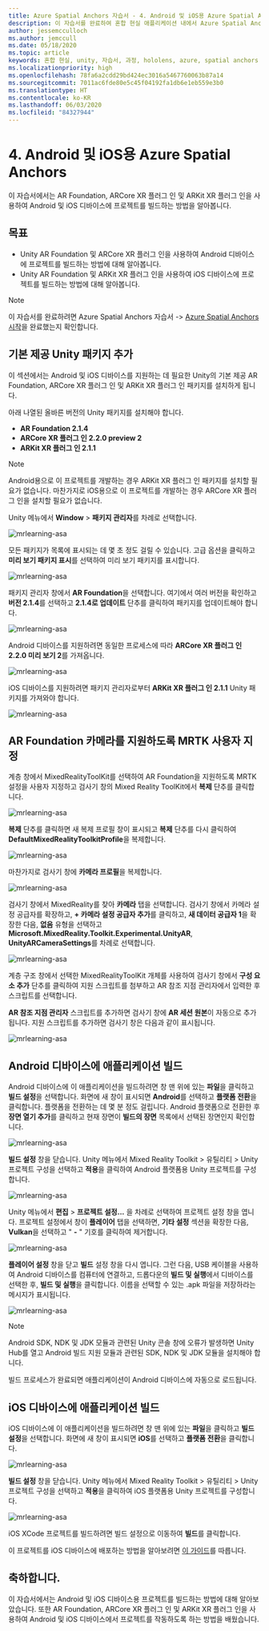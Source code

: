 ```yaml
---
title: Azure Spatial Anchors 자습서 - 4. Android 및 iOS용 Azure Spatial Anchors
description: 이 자습서를 완료하여 혼합 현실 애플리케이션 내에서 Azure Spatial Anchors를 구현하는 방법을 알아봅니다.
author: jessemcculloch
ms.author: jemccull
ms.date: 05/18/2020
ms.topic: article
keywords: 혼합 현실, unity, 자습서, 과정, hololens, azure, spatial anchors
ms.localizationpriority: high
ms.openlocfilehash: 78fa6a2cdd29bd424ec3016a5467760063b87a14
ms.sourcegitcommit: 7011ac6fde80e5c45f04192fa1db6e1eb559e3b0
ms.translationtype: HT
ms.contentlocale: ko-KR
ms.lasthandoff: 06/03/2020
ms.locfileid: "84327944"
---
```

# <a name="4-azure-spatial-anchors-for-android-and-ios"></a>4. Android 및 iOS용 Azure Spatial Anchors

이 자습서에서는 AR Foundation, ARCore XR 플러그 인 및 ARKit XR 플러그 인을 사용하여 Android 및 iOS 디바이스에 프로젝트를 빌드하는 방법을 알아봅니다.

## <a name="objectives"></a>목표

* Unity AR Foundation 및 ARCore XR 플러그 인을 사용하여 Android 디바이스에 프로젝트를 빌드하는 방법에 대해 알아봅니다.
* Unity AR Foundation 및 ARKit XR 플러그 인을 사용하여 iOS 디바이스에 프로젝트를 빌드하는 방법에 대해 알아봅니다.

> [!NOTE]
> 이 자습서를 완료하려면 Azure Spatial Anchors 자습서 -> [Azure Spatial Anchors 시작](mrlearning-asa-ch1.md)을 완료했는지 확인합니다.

## <a name="adding-inbuilt-unity-packages"></a>기본 제공 Unity 패키지 추가

이 섹션에서는 Android 및 iOS 디바이스를 지원하는 데 필요한 Unity의 기본 제공 AR Foundation, ARCore XR 플러그 인 및 ARKit XR 플러그 인 패키지를 설치하게 됩니다.

아래 나열된 올바른 버전의 Unity 패키지를 설치해야 합니다.

* **AR Foundation 2.1.4**
* **ARCore XR 플러그 인 2.2.0 preview 2**
* **ARKit XR 플러그 인 2.1.1**

> [!NOTE]
> Android용으로 이 프로젝트를 개발하는 경우 ARKit XR 플러그 인 패키지를 설치할 필요가 없습니다. 마찬가지로 iOS용으로 이 프로젝트를 개발하는 경우 ARCore XR 플러그 인을 설치할 필요가 없습니다.

Unity 메뉴에서 **Window** > **패키지 관리자**를 차례로 선택합니다.

![mrlearning-asa](images/mrlearning-asa/tutorial4-section1-step1-1.png)

모든 패키지가 목록에 표시되는 데 몇 초 정도 걸릴 수 있습니다. 고급 옵션을 클릭하고 **미리 보기 패키지 표시**를 선택하여 미리 보기 패키지를 표시합니다.

![mrlearning-asa](images/mrlearning-asa/tutorial4-section1-step1-2.png)

패키지 관리자 창에서 **AR Foundation**을 선택합니다. 여기에서 여러 버전을 확인하고 **버전 2.1.4**를 선택하고 **2.1.4로 업데이트** 단추를 클릭하여 패키지를 업데이트해야 합니다.

![mrlearning-asa](images/mrlearning-asa/tutorial4-section1-step1-3.png)

Android 디바이스를 지원하려면 동일한 프로세스에 따라 **ARCore XR 플러그 인 2.2.0 미리 보기 2**를 가져옵니다.

![mrlearning-asa](images/mrlearning-asa/tutorial4-section1-step1-4.png)

iOS 디바이스를 지원하려면 패키지 관리자로부터 **ARKit XR 플러그 인 2.1.1** Unity 패키지를 가져와야 합니다.

![mrlearning-asa](images/mrlearning-asa/tutorial4-section1-step1-5.png)

## <a name="customize-mrtk-to-support-ar-foundation-camera"></a>AR Foundation 카메라를 지원하도록 MRTK 사용자 지정

계층 창에서 MixedRealityToolKit를 선택하여 AR Foundation을 지원하도록 MRTK 설정을 사용자 지정하고 검사기 창의 Mixed Reality ToolKit에서 **복제** 단추를 클릭합니다.

![mrlearning-asa](images/mrlearning-asa/tutorial4-section2-step1-1.png)

**복제** 단추를 클릭하면 새 복제 프로필 창이 표시되고 **복제** 단추를 다시 클릭하여 **DefaultMixedRealityToolkitProfile**을 복제합니다.

![mrlearning-asa](images/mrlearning-asa/tutorial4-section2-step1-2.png)

마찬가지로 검사기 창에 **카메라 프로필**을 복제합니다.

![mrlearning-asa](images/mrlearning-asa/tutorial4-section2-step1-3.png)

검사기 창에서 MixedReality를 찾아 **카메라** 탭을 선택합니다. 검사기 창에서 카메라 설정 공급자를 확장하고, **+ 카메라 설정 공급자 추가**를 클릭하고, **새 데이터 공급자 1**을 확장한 다음, **없음** 유형을 선택하고 **Microsoft.MixedReality.Toolkit.Experimental.UnityAR**, **UnityARCameraSettings**를 차례로 선택합니다.

![mrlearning-asa](images/mrlearning-asa/tutorial4-section2-step1-4.png)

계층 구조 창에서 선택한 MixedRealityToolKit 개체를 사용하여 검사기 창에서 **구성 요소 추가** 단추를 클릭하여 지원 스크립트를 첨부하고 AR 참조 지점 관리자에서 입력한 후 스크립트를 선택합니다.

**AR 참조 지점 관리자** 스크립트를 추가하면 검사기 창에 **AR 세션 원본**이 자동으로 추가됩니다. 지원 스크립트를 추가하면 검사기 창은 다음과 같이 표시됩니다.

![mrlearning-asa](images/mrlearning-asa/tutorial4-section2-step1-5.png)

## <a name="build-an-application-to-an-android-device"></a>Android 디바이스에 애플리케이션 빌드

Android 디바이스에 이 애플리케이션을 빌드하려면 창 맨 위에 있는 **파일**을 클릭하고 **빌드 설정**을 선택합니다. 화면에 새 창이 표시되면 **Android**를 선택하고 **플랫폼 전환**을 클릭합니다. 플랫폼을 전환하는 데 몇 분 정도 걸립니다. Android 플랫폼으로 전환한 후 **장면 열기 추가**를 클릭하고 현재 장면이 **빌드의 장면** 목록에서 선택된 장면인지 확인합니다.

![mrlearning-asa](images/mrlearning-asa/tutorial4-section3-step1-1.png)

**빌드 설정** 창을 닫습니다. Unity 메뉴에서 Mixed Reality Toolkit > 유틸리티 > Unity 프로젝트 구성을 선택하고 **적용**을 클릭하여 Android 플랫폼용 Unity 프로젝트를 구성합니다.

![mrlearning-asa](images/mrlearning-asa/tutorial4-section3-step1-2.png)

Unity 메뉴에서 **편집** > **프로젝트 설정...** 을 차례로 선택하여 프로젝트 설정 창을 엽니다. 프로젝트 설정에서 창이 **플레이어** 탭을 선택하면, **기타 설정** 섹션을 확장한 다음, **Vulkan**을 선택하고 " **-** " 기호를 클릭하여 제거합니다.

![mrlearning-asa](images/mrlearning-asa/tutorial4-section3-step1-3.png)

**플레이어 설정** 창을 닫고 **빌드** 설정 창을 다시 엽니다. 그런 다음, USB 케이블을 사용하여 Android 디바이스를 컴퓨터에 연결하고, 드롭다운의 **빌드 및 실행**에서 디바이스를 선택한 후, **빌드 및 실행**을 클릭합니다. 이름을 선택할 수 있는 .apk 파일을 저장하라는 메시지가 표시됩니다.

![mrlearning-asa](images/mrlearning-asa/tutorial4-section3-step1-4.png)

> [!NOTE]
> Android SDK, NDK 및 JDK 모듈과 관련된 Unity 콘솔 창에 오류가 발생하면 Unity Hub를 열고 Android 빌드 지원 모듈과 관련된 SDK, NDK 및 JDK 모듈을 설치해야 합니다.

빌드 프로세스가 완료되면 애플리케이션이 Android 디바이스에 자동으로 로드됩니다.

## <a name="build-an-application-to-ios-device"></a>iOS 디바이스에 애플리케이션 빌드

iOS 디바이스에 이 애플리케이션을 빌드하려면 창 맨 위에 있는 **파일**을 클릭하고 **빌드 설정**을 선택합니다. 화면에 새 창이 표시되면 **iOS**를 선택하고 **플랫폼 전환**을 클릭합니다.

![mrlearning-asa](images/mrlearning-asa/tutorial4-section4-step1-1.png)

**빌드 설정** 창을 닫습니다. Unity 메뉴에서 Mixed Reality Toolkit > 유틸리티 > Unity 프로젝트 구성을 선택하고 **적용**을 클릭하여 iOS 플랫폼용 Unity 프로젝트를 구성합니다.

![mrlearning-asa](images/mrlearning-asa/tutorial4-section4-step1-2.png)

iOS XCode 프로젝트를 빌드하려면 빌드 설정으로 이동하여 **빌드**를 클릭합니다.

이 프로젝트를 iOS 디바이스에 배포하는 방법을 알아보려면 [이 가이드](https://docs.microsoft.com/azure/spatial-anchors/quickstarts/get-started-unity-ios#export-the-xcode-project)를 따릅니다.

## <a name="congratulations"></a>축하합니다.

이 자습서에서는 Android 및 iOS 디바이스용 프로젝트를 빌드하는 방법에 대해 알아보았습니다. 또한 AR Foundation, ARCore XR 플러그 인 및 ARKit XR 플러그 인을 사용하여 Android 및 iOS 디바이스에서 프로젝트를 작동하도록 하는 방법을 배웠습니다.

